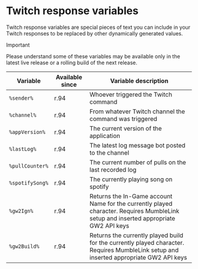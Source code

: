 # Twitch response variables
Twitch response variables are special pieces of text you can include in your Twitch responses to be replaced by other dynamically generated values.

> [!IMPORTANT]
> Please understand some of these variables may be available only in the latest live release or a rolling build of the next release.

| Variable | Available since | Variable description |
| --- | --- | --- |
| `%sender%` | r.94 | Whoever triggered the Twitch command |
| `%channel%` | r.94 | From whatever Twitch channel the command was triggered |
| `%appVersion%` | r.94 | The current version of the application |
| `%lastLog%` | r.94 | The latest log message bot posted to the channel |
| `%pullCounter%` | r.94 | The current number of pulls on the last recorded log |
| `%spotifySong%` | r.94 | The currently playing song on spotify |
| `%gw2Ign%` | r.94 | Returns the In-Game account Name for the currently played character. Requires MumbleLink setup and inserted appropriate GW2 API keys |
| `%gw2Build%` | r.94 | Returns the currently played build for the currently played character. Requires MumbleLink setup and inserted appropriate GW2 API keys |
